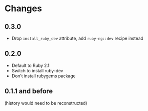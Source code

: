 Changes
=======

0.3.0
-----

 - Drop `install_ruby_dev` attribute, add `ruby-ng::dev` recipe instead

0.2.0
-----

 - Default to Ruby 2.1
 - Switch to install ruby-dev
 - Don't install rubygems package


0.1.1 and before
----------------
(history would need to be reconstructed)
